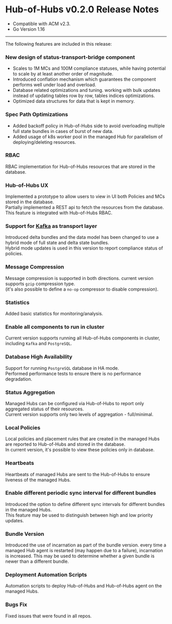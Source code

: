 Hub-of-Hubs v0.2.0 Release Notes
================================

* Compatible with ACM v2.3. 
* Go Version 1.16

----

The following features are included in this release:


### New design of status-transport-bridge component
* Scales to 1M MCs and 100M compliance statuses, while having potential to scale by at least another order of magnitude.
* Introduced conflation mechanism which guarantees the component performs well under load and overload.
* Database related optimizations and tuning. working with bulk updates instead of updating tables row by row, tables indices optimizations.
* Optimized data structures for data that is kept in memory. 

### Spec Path Optimizations
* Added backoff policy in Hub-of-Hubs side to avoid overloading multiple full state bundles in cases of burst of new data.
* Added usage of k8s worker pool in the managed Hub for parallelism of deploying/deleting resources.

### RBAC
RBAC implementation for Hub-of-Hubs resources that are stored in the database.

### Hub-of-Hubs UX
Implemented a prototype to allow users to view in UI both Policies and MCs stored in the database.  
Partially implemented a REST api to fetch the resources from the database. This feature is integrated with Hub-of-Hubs RBAC.

### Support for [Kafka](https://kafka.apache.org/) as transport layer 
Introduced delta bundles and the data model has been changed to use a hybrid mode of full state and delta state bundles.  
Hybrid mode updates is used in this version to report compliance status of policies.

### Message Compression
Message compression is supported in both directions. current version supports `gzip` compression type.  
(it's also possible to define a `no-op` compressor to disable compression).  

### Statistics
Added basic statistics for monitoring/analysis.

### Enable all components to run in cluster
Current version supports running all Hub-of-Hubs components in cluster, including `Kafka` and `PostgreSQL`.

### Database High Availability
Support for running `PostgreSQL` database in HA mode.  
Performed performance tests to ensure there is no performance degradation.

### Status Aggregation
Managed Hubs can be configured via Hub-of-Hubs to report only aggregated status of their resources.  
Current version supports only two levels of aggregation - full/minimal.

### Local Policies
Local policies and placement rules that are created in the managed Hubs are reported to Hub-of-Hubs and stored in the database.  
In current version, it's possible to view these policies only in database.

### Heartbeats
Heartbeats of managed Hubs are sent to the Hub-of-Hubs to ensure liveness of the managed Hubs.

### Enable different periodic sync interval for different bundles
Introduced the option to define different sync intervals for different bundles in the managed Hubs.  
This feature may be used to distinguish between high and low priority updates.

### Bundle Version
Introduced the use of incarnation as part of the bundle version. every time a managed Hub agent is restarted 
(may happen due to a failure), incarnation is increased. This may be used to determine whether a given bundle is newer 
than a different bundle.

### Deployment Automation Scripts
Automation scripts to deploy Hub-of-Hubs and Hub-of-Hubs agent on the managed Hubs.

### Bugs Fix
Fixed issues that were found in all repos.
